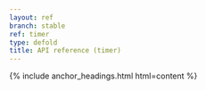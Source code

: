 ```yaml
---
layout: ref
branch: stable
ref: timer
type: defold
title: API reference (timer)
---
```

{% include anchor_headings.html html=content %}